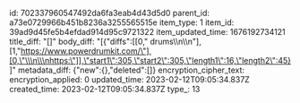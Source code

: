 id: 702337960547492da6fa3eab4d43d5d0
parent_id: a73e0729966b451b8236a3255565515e
item_type: 1
item_id: 39ad9d45fe5b4efdad914d95c9721322
item_updated_time: 1676192734121
title_diff: "[]"
body_diff: "[{\"diffs\":[[0,\" drums\\\n\\\n\"],[1,\"https://www.powerdrumkit.com/\"],[0,\"\\\n\\\nhttps:\"]],\"start1\":305,\"start2\":305,\"length1\":16,\"length2\":45}]"
metadata_diff: {"new":{},"deleted":[]}
encryption_cipher_text: 
encryption_applied: 0
updated_time: 2023-02-12T09:05:34.837Z
created_time: 2023-02-12T09:05:34.837Z
type_: 13